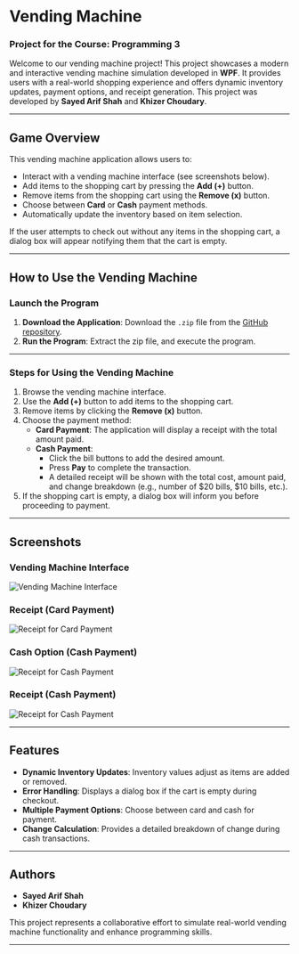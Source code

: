 # Vending Machine

### Project for the Course: Programming 3

Welcome to our vending machine project! This project showcases a modern and interactive vending machine simulation developed in **WPF**. It provides users with a real-world shopping experience and offers dynamic inventory updates, payment options, and receipt generation. This project was developed by **Sayed Arif Shah** and **Khizer Choudary**.

---

## Game Overview

This vending machine application allows users to:

- Interact with a vending machine interface (see screenshots below).
- Add items to the shopping cart by pressing the **Add (+)** button.
- Remove items from the shopping cart using the **Remove (x)** button.
- Choose between **Card** or **Cash** payment methods.
- Automatically update the inventory based on item selection.

If the user attempts to check out without any items in the shopping cart, a dialog box will appear notifying them that the cart is empty.

---

## How to Use the Vending Machine

### Launch the Program
1. **Download the Application**: Download the `.zip` file from the [GitHub repository](https://github.com/Arif9325/VendingMachineApp.git).
2. **Run the Program**: Extract the zip file, and execute the program.

---

### Steps for Using the Vending Machine

1. Browse the vending machine interface.
2. Use the **Add (+)** button to add items to the shopping cart.
3. Remove items by clicking the **Remove (x)** button.
4. Choose the payment method:
   - **Card Payment**: The application will display a receipt with the total amount paid.
   - **Cash Payment**: 
     - Click the bill buttons to add the desired amount.
     - Press **Pay** to complete the transaction.
     - A detailed receipt will be shown with the total cost, amount paid, and change breakdown (e.g., number of $20 bills, $10 bills, etc.).
5. If the shopping cart is empty, a dialog box will inform you before proceeding to payment.

---

## Screenshots

### Vending Machine Interface
![Vending Machine Interface](https://github.com/Arif9325/VendingMachineApp/img/Ui.png)

### Receipt (Card Payment)
![Receipt for Card Payment](https://github.com/Arif9325/VendingMachineApp/img/CardOption.png)

### Cash Option (Cash Payment)
![Receipt for Cash Payment](https://github.com/Arif9325/VendingMachineApp/img/CardPayment.png)

### Receipt (Cash Payment)
![Receipt for Cash Payment](https://github.com/Arif9325/VendingMachineApp/img/CashReceipt.png)

---

## Features

- **Dynamic Inventory Updates**: Inventory values adjust as items are added or removed.
- **Error Handling**: Displays a dialog box if the cart is empty during checkout.
- **Multiple Payment Options**: Choose between card and cash for payment.
- **Change Calculation**: Provides a detailed breakdown of change during cash transactions.

---

## Authors

- **Sayed Arif Shah**
- **Khizer Choudary**

This project represents a collaborative effort to simulate real-world vending machine functionality and enhance programming skills.

---
